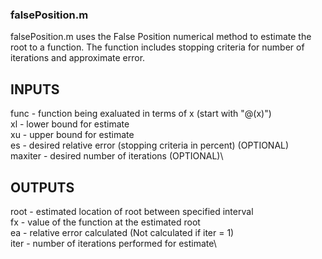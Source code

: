 ### falsePosition.m
falsePosition.m uses the False Position numerical method to estimate the root to a function. The function includes stopping criteria for number of iterations and approximate error.
## INPUTS
func - function being exaluated in terms of x (start with "@(x)")\
xl - lower bound for estimate\
xu - upper bound for estimate\
es - desired relative error (stopping criteria in percent) (OPTIONAL)\
maxiter - desired number of iterations (OPTIONAL)\
## OUTPUTS
root - estimated location of root between specified interval\
fx - value of the function at the estimated root\
ea - relative error calculated (Not calculated if iter = 1)\
iter - number of iterations performed for estimate\
